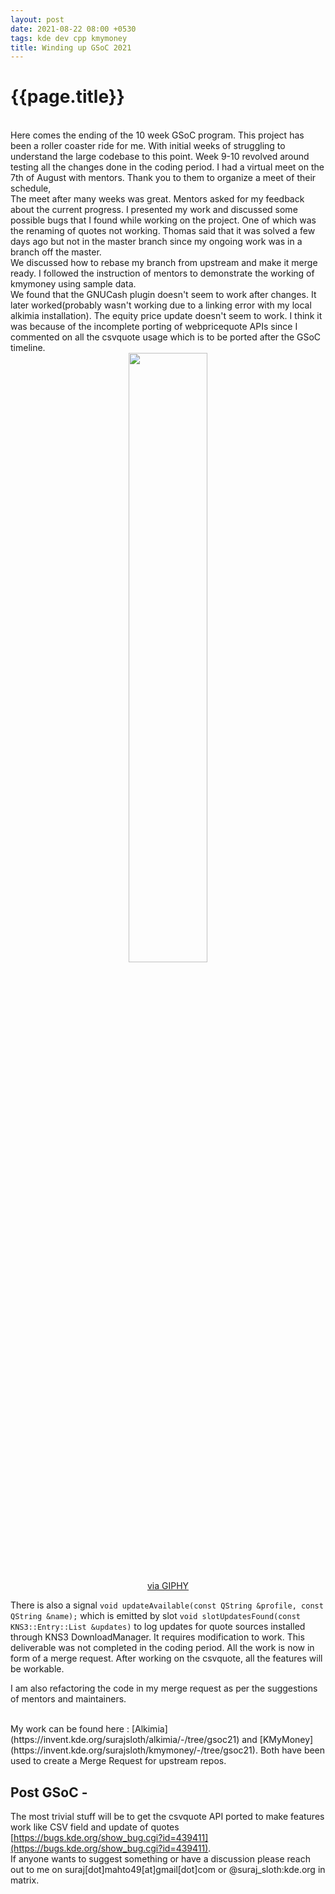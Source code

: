 ```yaml
---
layout: post
date: 2021-08-22 08:00 +0530
tags: kde dev cpp kmymoney
title: Winding up GSoC 2021
---
```


# {{page.title}}
<br>
Here comes the ending of the 10 week GSoC program. This project has been a roller coaster ride for me. With initial weeks of struggling to understand the large codebase to this point.
Week 9-10 revolved around testing all the changes done in the coding period. I had a virtual meet on the 7th of August with mentors. Thank you to them to organize a meet of their schedule,
<br>
The meet after many weeks was great. Mentors asked for my feedback about the current progress. I presented my work and discussed some possible bugs that I found while working on the project. One of which was the renaming of quotes not working. Thomas said that it was solved a few days ago but not in the master branch since my ongoing work was in a branch off the master. 
<br>
We discussed how to rebase my branch from upstream and make it merge ready. I followed the instruction of mentors to demonstrate the working of kmymoney using sample data. 
<br>
We found that the GNUCash plugin doesn't seem to work after changes. It later worked(probably wasn't working due to a linking error with my local alkimia installation). The equity price update doesn't seem to work. I think it was because of the incomplete porting of webpricequote APIs since I commented on all the csvquote usage which is to be ported after the GSoC timeline.
<br>
<center><img src="https://media2.giphy.com/media/7J4P7cUur2DlErijp3/giphy.gif" width="50%" height="50%"><p><a href="https://giphy.com/gifs/manny-manny404-mannynotfound-7J4P7cUur2DlErijp3">via GIPHY</a></p></center>

There is also a signal `void updateAvailable(const QString &profile, const QString &name);` which is emitted by slot `void slotUpdatesFound(const KNS3::Entry::List &updates)` to log updates for quote sources installed through KNS3 DownloadManager. It requires modification to work. This deliverable was not completed in the coding period. All the work is now in form of a merge request. After working on the csvquote, all the features will be workable.

I am also refactoring the code in my merge request as per the suggestions of mentors and maintainers. 

<br>
My work can be found here : [Alkimia](https://invent.kde.org/surajsloth/alkimia/-/tree/gsoc21) and [KMyMoney](https://invent.kde.org/surajsloth/kmymoney/-/tree/gsoc21). Both have been used to create a Merge Request for upstream repos.

## Post GSoC - 
The most trivial stuff will be to get the csvquote API ported to make features work like CSV field and update of quotes [https://bugs.kde.org/show_bug.cgi?id=439411](https://bugs.kde.org/show_bug.cgi?id=439411).
<br>
If anyone wants to suggest something or have a discussion please reach out to me on suraj[dot]mahto49[at]gmail[dot]com or @suraj_sloth:kde.org in matrix.
